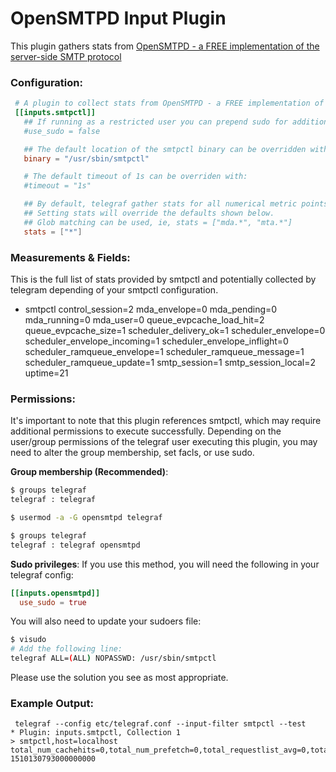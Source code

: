 # OpenSMTPD Input Plugin

This plugin gathers stats from [OpenSMTPD - a FREE implementation of the server-side SMTP protocol](https://www.opensmtpd.org/)

### Configuration:

```toml
 # A plugin to collect stats from OpenSMTPD - a FREE implementation of the server-side SMTP protocol
 [[inputs.smtpctl]]
   ## If running as a restricted user you can prepend sudo for additional access:
   #use_sudo = false

   ## The default location of the smtpctl binary can be overridden with:
   binary = "/usr/sbin/smtpctl"

   # The default timeout of 1s can be overriden with:
   #timeout = "1s"

   ## By default, telegraf gather stats for all numerical metric points.
   ## Setting stats will override the defaults shown below.
   ## Glob matching can be used, ie, stats = ["mda.*", "mta.*"]
   stats = ["*"]
```

### Measurements & Fields:

This is the full list of stats provided by smtpctl and potentially collected by telegram
depending of your smtpctl configuration.

- smtpctl
    control_session=2
    mda_envelope=0
    mda_pending=0
    mda_running=0
    mda_user=0
    queue_evpcache_load_hit=2
    queue_evpcache_size=1
    scheduler_delivery_ok=1
    scheduler_envelope=0
    scheduler_envelope_incoming=1
    scheduler_envelope_inflight=0
    scheduler_ramqueue_envelope=1
    scheduler_ramqueue_message=1
    scheduler_ramqueue_update=1
    smtp_session=1
    smtp_session_local=2
    uptime=21

### Permissions:

It's important to note that this plugin references smtpctl, which may require additional permissions to execute successfully.
Depending on the user/group permissions of the telegraf user executing this plugin, you may need to alter the group membership, set facls, or use sudo.

**Group membership (Recommended)**:
```bash
$ groups telegraf
telegraf : telegraf

$ usermod -a -G opensmtpd telegraf

$ groups telegraf
telegraf : telegraf opensmtpd
```

**Sudo privileges**:
If you use this method, you will need the following in your telegraf config:
```toml
[[inputs.opensmtpd]]
  use_sudo = true
```

You will also need to update your sudoers file:
```bash
$ visudo
# Add the following line:
telegraf ALL=(ALL) NOPASSWD: /usr/sbin/smtpctl
```

Please use the solution you see as most appropriate.

### Example Output:

```
 telegraf --config etc/telegraf.conf --input-filter smtpctl --test
* Plugin: inputs.smtpctl, Collection 1
> smtpctl,host=localhost total_num_cachehits=0,total_num_prefetch=0,total_requestlist_avg=0,total_requestlist_max=0,total_recursion_time_median=0,total_num_queries=0,total_requestlist_overwritten=0,total_requestlist_current_all=0,time_up=159185.583967,total_num_recursivereplies=0,total_requestlist_exceeded=0,total_requestlist_current_user=0,total_recursion_time_avg=0,total_tcpusage=0,total_num_cachemiss=0 1510130793000000000

```
